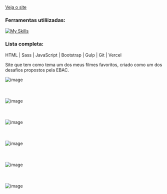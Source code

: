 [Veja o site](https://vingadores-disney-plus.vercel.app/)

### Ferramentas utiliizadas:
[![My Skills](https://skillicons.dev/icons?i=html,sass,js,bootstrap,gulp,git,vercel)](https://skillicons.dev)

### Lista completa:
HTML | Sass | JavaScript | Bootstrap | Gulp | Git | Vercel

Site que tem como tema um dos meus filmes favoritos, criado como um dos desafios propostos pela EBAC.

![image](https://github.com/user-attachments/assets/2a90167e-f6de-40fb-b61a-4bac67fbe2fb)
<br/>
<br/>
<br/>
<br/>
![image](https://github.com/user-attachments/assets/dc1feeab-461f-4f3c-8fcc-6613f692ce0b)
<br/>
<br/>
<br/>
<br/>
![image](https://github.com/user-attachments/assets/963747d4-5375-43e9-860a-c8891ff775b8)
<br/>
<br/>
<br/>
<br/>
![image](https://github.com/user-attachments/assets/e5039044-718c-4af6-be9c-afd3cbd17e21)
<br/>
<br/>
<br/>
<br/>
![image](https://github.com/user-attachments/assets/77084dd5-ba6c-4350-8f34-4aa06474dc2d)
<br/>
<br/>
<br/>
<br/>
![image](https://github.com/user-attachments/assets/ab0b575f-8287-4679-85b1-7b957c2957de)
